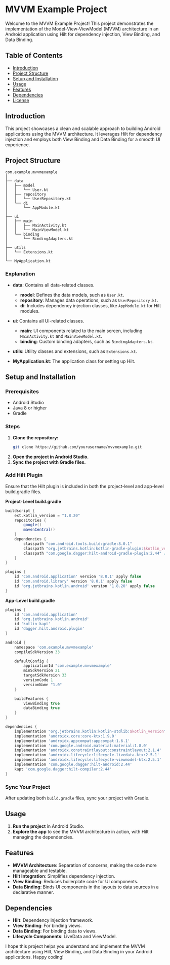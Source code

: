 # MVVM Example Project

Welcome to the MVVM Example Project! This project demonstrates the implementation of the Model-View-ViewModel (MVVM) architecture in an Android application using Hilt for dependency injection, View Binding, and Data Binding.

## Table of Contents
- [Introduction](#introduction)
- [Project Structure](#project-structure)
- [Setup and Installation](#setup-and-installation)
- [Usage](#usage)
- [Features](#features)
- [Dependencies](#dependencies)
- [License](#license)

## Introduction
This project showcases a clean and scalable approach to building Android applications using the MVVM architecture. It leverages Hilt for dependency injection and employs both View Binding and Data Binding for a smooth UI experience.

## Project Structure
```
com.example.mvvmexample
│
├── data
│   ├── model
│   │   └── User.kt
│   ├── repository
│   │   └── UserRepository.kt
│   └── di
│       └── AppModule.kt
│
├── ui
│   ├── main
│   │   ├── MainActivity.kt
│   │   └── MainViewModel.kt
│   └── binding
│       └── BindingAdapters.kt
│
├── utils
│   └── Extensions.kt
│
└── MyApplication.kt
```

### Explanation
- **data**: Contains all data-related classes.
  - **model**: Defines the data models, such as `User.kt`.
  - **repository**: Manages data operations, such as `UserRepository.kt`.
  - **di**: Includes dependency injection classes, like `AppModule.kt` for Hilt modules.
  
- **ui**: Contains all UI-related classes.
  - **main**: UI components related to the main screen, including `MainActivity.kt` and `MainViewModel.kt`.
  - **binding**: Custom binding adapters, such as `BindingAdapters.kt`.
  
- **utils**: Utility classes and extensions, such as `Extensions.kt`.

- **MyApplication.kt**: The application class for setting up Hilt.

## Setup and Installation
### Prerequisites
- Android Studio
- Java 8 or higher
- Gradle

### Steps
1. **Clone the repository:**
   ```sh
   git clone https://github.com/yourusername/mvvmexample.git
   ```
2. **Open the project in Android Studio.**
3. **Sync the project with Gradle files.**

### Add Hilt Plugin
Ensure that the Hilt plugin is included in both the project-level and app-level build.gradle files.

**Project-Level build.gradle**
```gradle
buildscript {
    ext.kotlin_version = "1.8.20"
    repositories {
        google()
        mavenCentral()
    }
    dependencies {
        classpath "com.android.tools.build:gradle:8.0.1"
        classpath "org.jetbrains.kotlin:kotlin-gradle-plugin:$kotlin_version"
        classpath "com.google.dagger:hilt-android-gradle-plugin:2.44" // Add this line
    }
}

plugins {
    id 'com.android.application' version '8.0.1' apply false
    id 'com.android.library' version '8.0.1' apply false
    id 'org.jetbrains.kotlin.android' version '1.8.20' apply false
}
```

**App-Level build.gradle**
```gradle
plugins {
    id 'com.android.application'
    id 'org.jetbrains.kotlin.android'
    id 'kotlin-kapt'
    id 'dagger.hilt.android.plugin'
}

android {
    namespace 'com.example.mvvmexample'
    compileSdkVersion 33

    defaultConfig {
        applicationId "com.example.mvvmexample"
        minSdkVersion 21
        targetSdkVersion 33
        versionCode 1
        versionName "1.0"
    }

    buildFeatures {
        viewBinding true
        dataBinding true
    }
}

dependencies {
    implementation "org.jetbrains.kotlin:kotlin-stdlib:$kotlin_version"
    implementation 'androidx.core:core-ktx:1.9.0'
    implementation 'androidx.appcompat:appcompat:1.6.1'
    implementation 'com.google.android.material:material:1.8.0'
    implementation 'androidx.constraintlayout:constraintlayout:2.1.4'
    implementation 'androidx.lifecycle:lifecycle-livedata-ktx:2.5.1'
    implementation 'androidx.lifecycle:lifecycle-viewmodel-ktx:2.5.1'
    implementation 'com.google.dagger:hilt-android:2.44'
    kapt 'com.google.dagger:hilt-compiler:2.44'
}
```

### Sync Your Project
After updating both `build.gradle` files, sync your project with Gradle.

## Usage
1. **Run the project** in Android Studio.
2. **Explore the app** to see the MVVM architecture in action, with Hilt managing the dependencies.

## Features
- **MVVM Architecture**: Separation of concerns, making the code more manageable and testable.
- **Hilt Integration**: Simplifies dependency injection.
- **View Binding**: Reduces boilerplate code for UI components.
- **Data Binding**: Binds UI components in the layouts to data sources in a declarative manner.

## Dependencies
- **Hilt**: Dependency injection framework.
- **View Binding**: For binding views.
- **Data Binding**: For binding data to views.
- **Lifecycle Components**: LiveData and ViewModel.


I hope this project helps you understand and implement the MVVM architecture using Hilt, View Binding, and Data Binding in your Android applications. Happy coding!
